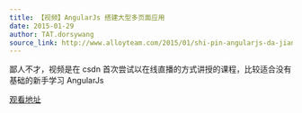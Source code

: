 ```yaml
---
title: 【视频】AngularJs 搭建大型多页面应用
date: 2015-01-29
author: TAT.dorsywang
source_link: http://www.alloyteam.com/2015/01/shi-pin-angularjs-da-jian-da-xing-duo-ye-mian-ying-yong/
---
```


<!-- {% raw %} - for jekyll -->

鄙人不才，视频是在 csdn 首次尝试以在线直播的方式讲授的课程，比较适合没有基础的新手学习 AngularJs

[观看地址](http://v.csdn.hudong.com/s/article.html?arcid=15822404 "AngularJs 搭建大型多页面应用")


<!-- {% endraw %} - for jekyll -->